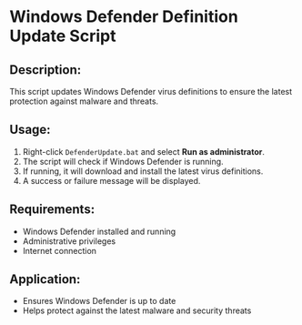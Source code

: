# Windows Defender Definition Update Script

## Description:
This script updates Windows Defender virus definitions to ensure the latest protection against malware and threats.

## Usage:
1. Right-click `DefenderUpdate.bat` and select **Run as administrator**.
2. The script will check if Windows Defender is running.
3. If running, it will download and install the latest virus definitions.
4. A success or failure message will be displayed.

## Requirements:
- Windows Defender installed and running
- Administrative privileges
- Internet connection

## Application:
- Ensures Windows Defender is up to date
- Helps protect against the latest malware and security threats
